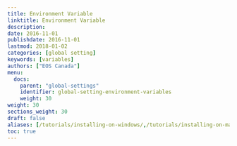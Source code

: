 ```yaml
---
title: Environment Variable
linktitle: Environment Variable
description:
date: 2016-11-01
publishdate: 2016-11-01
lastmod: 2018-01-02
categories: [global setting]
keywords: [variables]
authors: ["EOS Canada"]
menu:
  docs:
    parent: "global-settings"
    identifier: global-setting-environment-variables
    weight: 30
weight: 30
sections_weight: 30
draft: false
aliases: [/tutorials/installing-on-windows/,/tutorials/installing-on-mac/,/overview/installing/,/getting-started/install,/install/]
toc: true
---
```

